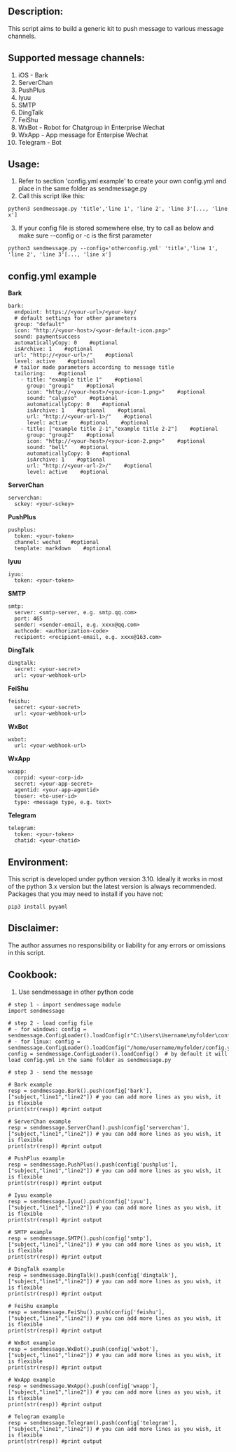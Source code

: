 ## Description:
This script aims to build a generic kit to push message to various message channels.
## Supported message channels:
  1. iOS - Bark
  2. ServerChan
  3. PushPlus
  4. Iyuu
  5. SMTP
  6. DingTalk
  7. FeiShu
  8. WxBot - Robot for Chatgroup in Enterprise Wechat
  9. WxApp - App message for Enterpise Wechat
 10. Telegram - Bot
## Usage:
1. Refer to section 'config.yml example' to create your own config.yml and place in the same folder as sendmessage.py
2. Call this script like this:
```
python3 sendmessage.py 'title','line 1', 'line 2', 'line 3'[..., 'line x']
```
3. If your config file is stored somewhere else, try to call as below and make sure --config or -c is the first parameter
```
python3 sendmessage.py --config='otherconfig.yml' 'title','line 1', 'line 2', 'line 3'[..., 'line x']
```

## config.yml example

**Bark**
```
bark:    
  endpoint: https://<your-url>/<your-key/
  # default settings for other parameters
  group: "default"
  icon: "http://<your-host>/<your-default-icon.png>"
  sound: paymentsuccess
  automaticallyCopy: 0    #optional
  isArchive: 1    #optional
  url: "http://<your-url>/"    #optional
  level: active    #optional
  # tailor made parameters according to message title
  tailoring:    #optional
    - title: "example title 1"    #optional
      group: "group1"    #optional
      icon: "http://<your-host>/<your-icon-1.png>"    #optional
      sound: "calypso"    #optional
      automaticallyCopy: 0    #optional
      isArchive: 1    #optional    #optional
      url: "http://<your-url-1>/"    #optional
      level: active    #optional    #optional
    - title: ["example title 2-1","example title 2-2"]    #optional
      group: "group2"    #optional
      icon: "http://<your-host>/<your-icon-2.png>"    #optional
      sound: "bell"    #optional
      automaticallyCopy: 0    #optional
      isArchive: 1    #optional
      url: "http://<your-url-2>/"    #optional
      level: active    #optional
```
**ServerChan**
```
serverchan:    
  sckey: <your-sckey>
```
**PushPlus**
```
pushplus:    
  token: <your-token>
  channel: wechat   #optional
  template: markdown    #optional
```
**Iyuu**
```
iyuu:    
  token: <your-token>
```
**SMTP**
```
smtp:    
  server: <smtp-server, e.g. smtp.qq.com>
  port: 465
  sender: <sender-email, e.g. xxxx@qq.com>
  authcode: <authorization-code>
  recipient: <recipient-email, e.g. xxxx@163.com>
```
**DingTalk**
```
dingtalk:    
  secret: <your-secret>
  url: <your-webhook-url>
```
**FeiShu**
```
feishu:    
  secret: <your-secret>
  url: <your-webhook-url>
```
**WxBot**
```
wxbot:    
  url: <your-webhook-url>
```
**WxApp**
```
wxapp:    
  corpid: <your-corp-id>
  secret: <your-app-secret>
  agentid: <your-app-agentid>
  touser: <to-user-id>
  type: <message type, e.g. text>
```
**Telegram**
```
telegram:    
  token: <your-token>
  chatid: <your-chatid>
```
## Environment:
This script is developed under python version 3.10.  Ideally it works in most of the python 3.x version but the latest version is always recommended.
Packages that you may need to install if you have not:
```
pip3 install pyyaml
```
## Disclaimer:
The author assumes no responsibility or liability for any errors or omissions in this script.

## Cookbook:
1. Use sendmessage in other python code
```
# step 1 - import sendmessage module
import sendmessage

# step 2 - load config file
# - for windows: config = sendmessage.ConfigLoader().loadConfig(r"C:\Users\Username\myfolder\config.yml")
# - for linux: config = sendmessage.ConfigLoader().loadConfig("/home/username/myfolder/config.yml")
config = sendmessage.ConfigLoader().loadConfig()  # by default it will load config.yml in the same folder as sendmessage.py

# step 3 - send the message

# Bark example
resp = sendmessage.Bark().push(config['bark'], ["subject,"line1","line2"]) # you can add more lines as you wish, it is flexible
print(str(resp)) #print output

# ServerChan example
resp = sendmessage.ServerChan().push(config['serverchan'], ["subject,"line1","line2"]) # you can add more lines as you wish, it is flexible
print(str(resp)) #print output

# PushPlus example
resp = sendmessage.PushPlus().push(config['pushplus'], ["subject,"line1","line2"]) # you can add more lines as you wish, it is flexible
print(str(resp)) #print output

# Iyuu example
resp = sendmessage.Iyuu().push(config['iyuu'], ["subject,"line1","line2"]) # you can add more lines as you wish, it is flexible
print(str(resp)) #print output

# SMTP example
resp = sendmessage.SMTP().push(config['smtp'], ["subject,"line1","line2"]) # you can add more lines as you wish, it is flexible
print(str(resp)) #print output

# DingTalk example
resp = sendmessage.DingTalk().push(config['dingtalk'], ["subject,"line1","line2"]) # you can add more lines as you wish, it is flexible
print(str(resp)) #print output

# FeiShu example
resp = sendmessage.FeiShu().push(config['feishu'], ["subject,"line1","line2"]) # you can add more lines as you wish, it is flexible
print(str(resp)) #print output

# WxBot example
resp = sendmessage.WxBot().push(config['wxbot'], ["subject,"line1","line2"]) # you can add more lines as you wish, it is flexible
print(str(resp)) #print output

# WxApp example
resp = sendmessage.WxApp().push(config['wxapp'], ["subject,"line1","line2"]) # you can add more lines as you wish, it is flexible
print(str(resp)) #print output

# Telegram example
resp = sendmessage.Telegram().push(config['telegram'], ["subject,"line1","line2"]) # you can add more lines as you wish, it is flexible
print(str(resp)) #print output

```
